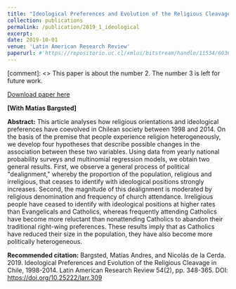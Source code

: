 ```yaml
---
title: "Ideological Preferences and Evolution of the Religious Cleavage in Chile, 1998-2014"
collection: publications
permalink: /publication/2019_1_ideological
excerpt:
date: 2019-10-01
venue: 'Latin American Research Review'
paperurl: #'https://repositorio.uc.cl/xmlui/bitstream/handle/11534/60365/Ideological%20Preferences%20and%20Evolution%20of%20the%20Religious%20Cleavage%20in%20Chile,%201998-2014.pdf'
---
```

[comment]: <> This paper is about the number 2. The number 3 is left for future work.

[Download paper here](https://repositorio.uc.cl/xmlui/bitstream/handle/11534/60365/Ideological%20Preferences%20and%20Evolution%20of%20the%20Religious%20Cleavage%20in%20Chile,%201998-2014.pdf)

**[With Matías Bargsted]**

**Abstract:** This article analyses how religious orientations and ideological preferences have coevolved in Chilean society between 1998 and 2014. On the basis of the premise that people experience religion heterogeneously, we develop four hypotheses that describe possible changes in the association between these two variables. Using data from yearly national probability surveys and multinomial regression models, we obtain two general results. First, we observe a general process of political "dealignment," whereby the proportion of the population, religious and irreligious, that ceases to identify with ideological positions strongly increases. Second, the magnitude of this dealignment is moderated by religious denomination and frequency of church attendance. Irreligious people have ceased to identify with ideological positions at higher rates than Evangelicals and Catholics, whereas frequently attending Catholics have become more reluctant than nonattending Catholics to abandon their traditional right-wing preferences. These results imply that as Catholics have reduced their size in the population, they have also become more politically heterogeneous.

**Recommended citation:** Bargsted, Matías Andres, and Nicolás de la Cerda. 2019. Ideological Preferences and Evolution of the Religious Cleavage in Chile, 1998-2014. Latin American Research Review 54(2), pp. 348-365. DOI: https://doi.org/10.25222/larr.309

